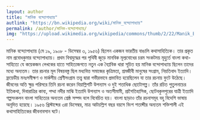 ```yaml
---
layout: author
title: "মানিক বন্দ্যোপাধ্যায়"
autlink: "https://bn.wikipedia.org/wiki/মানিক_বন্দ্যোপাধ্যায়"
permalink: /author/মানিক-বন্দ্যোপাধ্যায়/
img: "https://upload.wikimedia.org/wikipedia/commons/thumb/2/22/Manik_Bandopadhyay.jpg/220px-Manik_Bandopadhyay.jpg"
---
```

মানিক বন্দ্যোপাধ্যায় (মে ১৯, ১৯০৮ - ডিসেম্বর ৩, ১৯৫৬) ছিলেন একজন ভারতীয় বাঙালি কথাসাহিত্যিক। তার প্রকৃত নাম প্রবোধকুমার বন্দ্যোপাধ্যায়। প্রথম বিশ্বযুদ্ধের পর পৃথিবী জুড়ে মানবিক মূল্যবোধের চরম সংকটময় মূহুর্তে বাংলা কথা-সাহিত্যে যে কয়েকজন লেখকের হাতে সাহিত্যজগতে নতুন এক বৈপ্লবিক ধারা সূচিত হয় মানিক বন্দোপাধ্যায় ছিলেন তাদের মধ্যে অন্যতম। তার রচনার মূল বিষয়বস্তু ছিল মধ্যবিত্ত সমাজের কৃত্রিমতা, শ্রমজীবী মানুষের সংগ্রাম, নিয়তিবাদ ইত্যাদি। ফ্রয়েডীয় মনঃসমীক্ষণ ও মার্কসীয় শ্রেণীসংগ্রাম তত্ত্ব দ্বারা গভীরভাবে প্রভাবিত হয়েছিলেন যা তার রচনায় ফুটে উঠেছে। জীবনের অতি ক্ষুদ্র পরিসরে তিনি রচনা করেন বিয়াল্লিশটি উপন্যাস ও দুই শতাধিক ছোটোগল্প। তাঁর রচিত পুতুলনাচের ইতিকথা, দিবারাত্রির কাব্য, পদ্মা নদীর মাঝি ইত্যাদি উপন্যাস ও অতসীমামী, প্রাগৈতিহাসিক, ছোটবকুলপুরের যাত্রী ইত্যাদি গল্পসংকলন বাংলা সাহিত্যের অন্যতম শ্রেষ্ঠ সম্পদ বলে বিবেচিত হয়। বাংলা ছাড়াও তাঁর রচনাসমূহ বহু বিদেশি ভাষায় অনূদিত হয়েছে। ১৯৫৬ খ্রিস্টাব্দের ৩রা ডিসেম্বর, মাত্র আটচল্লিশ বছর বয়সে বিংশ শতাব্দীর অন্যতম শক্তিশালী এই কথাসাহিত্যিকের জীবনাবসান ঘটে।